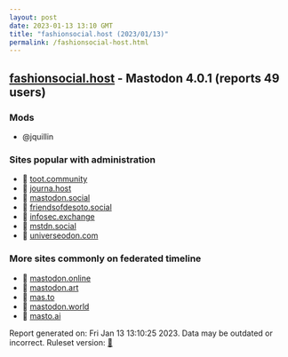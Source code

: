 ```yaml
---
layout: post
date: 2023-01-13 13:10 GMT
title: "fashionsocial.host (2023/01/13)"
permalink: /fashionsocial-host.html
---
```


## [fashionsocial.host](https://fashionsocial.host) - Mastodon 4.0.1 (reports 49 users)

### Mods
 * @jquillin

### Sites popular with administration

* 🐘 [toot.community](/toot-community.html)
* 🐘 [journa.host](/journa-host.html)
* 🐘 [mastodon.social](/mastodon-social.html)
* 🐘 [friendsofdesoto.social](/friendsofdesoto-social.html)
* 🐘 [infosec.exchange](/infosec-exchange.html)
* 🐘 [mstdn.social](/mstdn-social.html)
* 🐘 [universeodon.com](/universeodon-com.html)

### More sites commonly on federated timeline

* 🐘 [mastodon.online](/mastodon-online.html)
* 🐘 [mastodon.art](/mastodon-art.html)
* 🐘 [mas.to](/mas-to.html)
* 🐘 [mastodon.world](/mastodon-world.html)
* 🐘 [masto.ai](/masto-ai.html)

Report generated on: Fri Jan 13 13:10:25 2023. Data may be outdated or incorrect.
Ruleset version: [🧁](/version-cupcake)
